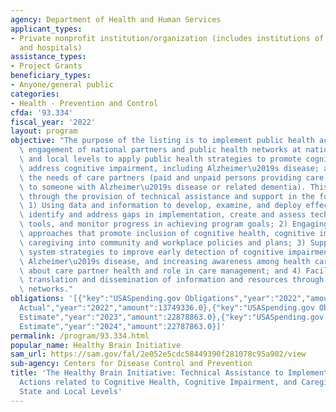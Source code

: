 ```yaml
---
agency: Department of Health and Human Services
applicant_types:
- Private nonprofit institution/organization (includes institutions of higher education
  and hospitals)
assistance_types:
- Project Grants
beneficiary_types:
- Anyone/general public
categories:
- Health - Prevention and Control
cfda: '93.334'
fiscal_year: '2022'
layout: program
objective: "The purpose of the listing is to implement public health actions through\
  \ engagement of national partners and public health networks at national, state\
  \ and local levels to apply public health strategies to promote cognitive health;\
  \ address cognitive impairment, including Alzheimer\u2019s disease; and support\
  \ the needs of care partners (paid and unpaid persons providing care or assistance\
  \ to someone with Alzheimer\u2019s disease or related dementia). This will be accomplished\
  \ through the provision of technical assistance and support in the following areas:\
  \ 1) Using data and information to develop, examine, and deploy effective strategies,\
  \ identify and address gaps in implementation, create and assess technical assistance\
  \ tools, and monitor progress in achieving program goals; 2) Engaging in environmental\
  \ approaches that promote inclusion of cognitive health, cognitive impairment and\
  \ caregiving into community and workplace policies and plans; 3) Supporting health\
  \ system strategies to improve early detection of cognitive impairment, including\
  \ Alzheimer\u2019s disease, and increasing awareness among health care providers\
  \ about care partner health and role in care management; and 4) Facilitating the\
  \ translation and dissemination of information and resources through public health\
  \ networks."
obligations: '[{"key":"USASpending.gov Obligations","year":"2022","amount":13553968.54},{"key":"SAM.gov
  Actual","year":"2022","amount":13749336.0},{"key":"USASpending.gov Obligations","year":"2023","amount":5574564.0},{"key":"SAM.gov
  Estimate","year":"2023","amount":22878863.0},{"key":"USASpending.gov Obligations","year":"2024","amount":0.0},{"key":"SAM.gov
  Estimate","year":"2024","amount":22787863.0}]'
permalink: /program/93.334.html
popular_name: Healthy Brain Initiative
sam_url: https://sam.gov/fal/2e052e5cdc58449390f281078c95a902/view
sub-agency: Centers for Disease Control and Prevention
title: 'The Healthy Brain Initiative: Technical Assistance to Implement Public Health
  Actions related to Cognitive Health, Cognitive Impairment, and Caregiving at the
  State and Local Levels'
---
```

